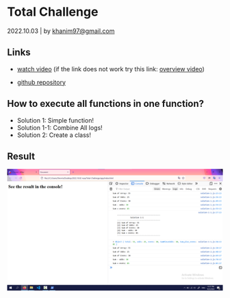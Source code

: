 # Total Challenge
2022.10.03 | by khanim97@gmail.com

## Links

* [watch video](https://archive.org/download/total-challenge/total-challenge.mp4)
(if the link does not work try this link: [overview video](https://archive.org/details/total-challenge))

* [github repository](https://github.com/Junior-Front-End/Reza-King)


## How to execute all functions in one function?
* Solution 1: Simple function! 
* Solution 1-1: Combine All logs!
* Solution 2: Create a class!  

## Result

![](screenshot.png)